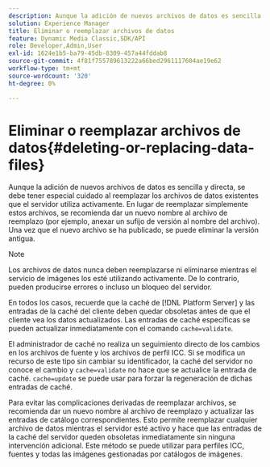 ```yaml
---
description: Aunque la adición de nuevos archivos de datos es sencilla y directa, se debe tener especial cuidado al reemplazar los archivos de datos existentes que el servidor utiliza activamente. En lugar de reemplazar simplemente estos archivos, se recomienda dar un nuevo nombre al archivo de reemplazo (por ejemplo, anexar un sufijo de versión al nombre del archivo). Una vez que el nuevo archivo se ha publicado, se puede eliminar la versión antigua.
solution: Experience Manager
title: Eliminar o reemplazar archivos de datos
feature: Dynamic Media Classic,SDK/API
role: Developer,Admin,User
exl-id: 1624e1b5-ba79-45db-8309-457a44fddab8
source-git-commit: 4f81f755789613222a66bed2961117604ae19e62
workflow-type: tm+mt
source-wordcount: '320'
ht-degree: 0%

---
```


# Eliminar o reemplazar archivos de datos{#deleting-or-replacing-data-files}

Aunque la adición de nuevos archivos de datos es sencilla y directa, se debe tener especial cuidado al reemplazar los archivos de datos existentes que el servidor utiliza activamente. En lugar de reemplazar simplemente estos archivos, se recomienda dar un nuevo nombre al archivo de reemplazo (por ejemplo, anexar un sufijo de versión al nombre del archivo). Una vez que el nuevo archivo se ha publicado, se puede eliminar la versión antigua.

>[!NOTE]
>
>Los archivos de datos nunca deben reemplazarse ni eliminarse mientras el servicio de imágenes los esté utilizando activamente. De lo contrario, pueden producirse errores o incluso un bloqueo del servidor.

En todos los casos, recuerde que la caché de [!DNL Platform Server] y las entradas de la caché del cliente deben quedar obsoletas antes de que el cliente vea los datos actualizados. Las entradas de caché específicas se pueden actualizar inmediatamente con el comando `cache=validate`.

El administrador de caché no realiza un seguimiento directo de los cambios en los archivos de fuente y los archivos de perfil ICC. Si se modifica un recurso de este tipo sin cambiar su identificador, la caché del servidor no conoce el cambio y `cache=validate` no hace que se actualice la entrada de caché. `cache=update` se puede usar para forzar la regeneración de dichas entradas de caché.

Para evitar las complicaciones derivadas de reemplazar archivos, se recomienda dar un nuevo nombre al archivo de reemplazo y actualizar las entradas de catálogo correspondientes. Esto permite reemplazar cualquier archivo de datos mientras el servidor esté activo y hace que las entradas de la caché del servidor queden obsoletas inmediatamente sin ninguna intervención adicional. Este método se puede utilizar para perfiles ICC, fuentes y todas las imágenes gestionadas por catálogos de imágenes.
